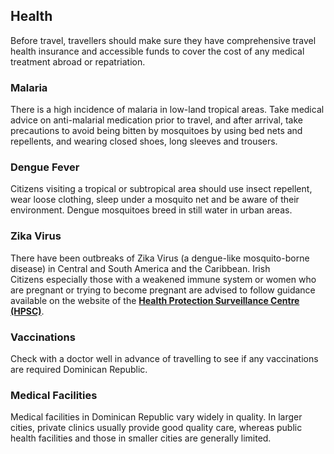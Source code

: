 ## Health

Before travel, travellers should make sure they have comprehensive travel health insurance and accessible funds to cover the cost of any medical treatment abroad or repatriation.

### **Malaria**

There is a high incidence of malaria in low-land tropical areas. Take medical advice on anti-malarial medication prior to travel, and after arrival, take precautions to avoid being bitten by mosquitoes by using bed nets and repellents, and wearing closed shoes, long sleeves and trousers.

### **Dengue Fever**

Citizens visiting a tropical or subtropical area should use insect repellent, wear loose clothing, sleep under a mosquito net and be aware of their environment. Dengue mosquitoes breed in still water in urban areas.

### **Zika Virus**

There have been outbreaks of Zika Virus (a dengue-like mosquito-borne disease) in Central and South America and the Caribbean. Irish Citizens especially those with a weakened immune system or women who are pregnant or trying to become pregnant are advised to follow guidance available on the website of the [**Health Protection Surveillance Centre (HPSC)**](http://www.hpsc.ie/A-Z/Vectorborne/Zika/).

### **Vaccinations**

Check with a doctor well in advance of travelling to see if any vaccinations are required Dominican Republic.

### **Medical Facilities**

Medical facilities in Dominican Republic vary widely in quality. In larger cities, private clinics usually provide good quality care, whereas public health facilities and those in smaller cities are generally limited.
